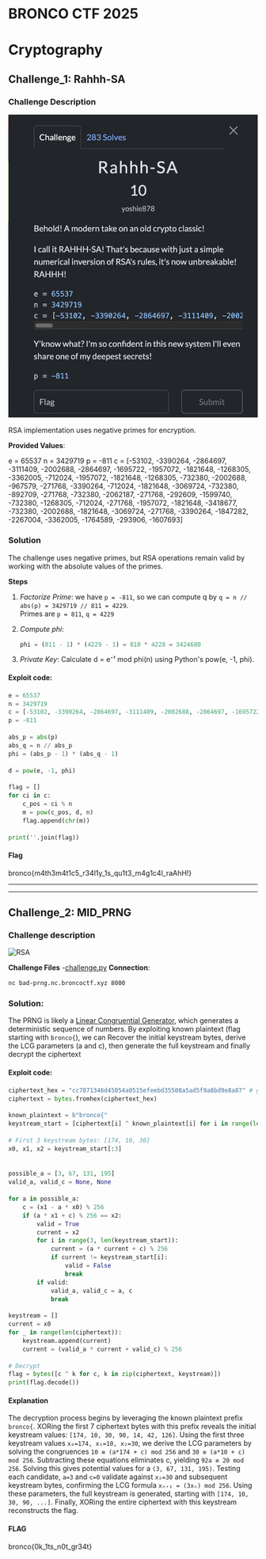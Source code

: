# BRONCO CTF 2025

 
# Cryptography  

## Challenge_1: Rahhh-SA  

### Challenge Description  

![RSA](files/crypto/RSA.png)

RSA implementation uses negative primes for encryption. 

**Provided Values**:  

e = 65537
n = 3429719
p = -811
c = [-53102, -3390264, -2864697, -3111409, -2002688, -2864697, -1695722, -1957072, -1821648, -1268305, -3362005, -712024, -1957072, -1821648, -1268305, -732380, -2002688, -967579, -271768, -3390264, -712024, -1821648, -3069724, -732380, -892709, -271768, -732380, -2062187, -271768, -292609, -1599740, -732380, -1268305, -712024, -271768, -1957072, -1821648, -3418677, -732380, -2002688, -1821648, -3069724, -271768, -3390264, -1847282, -2267004, -3362005, -1764589, -293906, -1607693]

### Solution 
The challenge uses negative primes, but RSA operations remain valid by working with the absolute values of the primes.

 **Steps**  
1. *Factorize Prime*:  we have `p = -811`, so we can compute q by `q = n // abs(p) = 3429719 // 811 = 4229`.  
 Primes are `p = 811`, `q = 4229` 

2. *Compute phi*:  
   ```python
   phi = (811 - 1) * (4229 - 1) = 810 * 4228 = 3424680
3. *Private Key*: Calculate d = e⁻¹ mod phi(n) using Python's pow(e, -1, phi).

#### Exploit code:
```python
e = 65537
n = 3429719
c = [-53102, -3390264, -2864697, -3111409, -2002688, -2864697, -1695722, -1957072, -1821648, -1268305, -3362005, -712024, -1957072, -1821648, -1268305, -732380, -2002688, -967579, -271768, -3390264, -712024, -1821648, -3069724, -732380, -892709, -271768, -732380, -2062187, -271768, -292609, -1599740, -732380, -1268305, -712024, -271768, -1957072, -1821648, -3418677, -732380, -2002688, -1821648, -3069724, -271768, -3390264, -1847282, -2267004, -3362005, -1764589, -293906, -1607693]
p = -811

abs_p = abs(p)
abs_q = n // abs_p
phi = (abs_p - 1) * (abs_q - 1)

d = pow(e, -1, phi)

flag = []
for ci in c:
    c_pos = ci % n
    m = pow(c_pos, d, n)
    flag.append(chr(m))

print(''.join(flag))
```

#### Flag

bronco{m4th3m4t1c5_r34l1y_1s_qu1t3_m4g1c4l_raAhH!}


--------------------------------------------------------------------------------------------------------
--------------------------------------------------------------------------------------------------------

## Challenge_2: MID_PRNG

### Challenge description
![RSA](../2025/Bronco_ctf_2025/files/crypto/PRNG.png)

**Challenge Files**
-[challenge.py](../2025/Bronco_ctf_2025/files/crypto/challenge.py)
**Connection**:  
```bash
nc bad-prng.nc.broncoctf.xyz 8000
```
### Solution:

The PRNG is likely a [Linear Congruential Generator](https://en.wikipedia.org/wiki/Linear_congruential_generator), which generates a deterministic sequence of numbers.
By exploiting known plaintext (flag starting with `bronco{`), we can Recover the initial keystream bytes, derive the LCG parameters (a and c), then generate the full keystream and finally decrypt the ciphertext

#### Exploit code:
```python
ciphertext_hex = "cc7871346d45054a0515efeebd35508a5ad5f9a8bd9e8a87" # got it from the connection
ciphertext = bytes.fromhex(ciphertext_hex)

known_plaintext = b"bronco{"
keystream_start = [ciphertext[i] ^ known_plaintext[i] for i in range(len(known_plaintext))]

# First 3 keystream bytes: [174, 10, 30]
x0, x1, x2 = keystream_start[:3]


possible_a = [3, 67, 131, 195]
valid_a, valid_c = None, None

for a in possible_a:
    c = (x1 - a * x0) % 256
    if (a * x1 + c) % 256 == x2:
        valid = True
        current = x2
        for i in range(3, len(keystream_start)):
            current = (a * current + c) % 256
            if current != keystream_start[i]:
                valid = False
                break
        if valid:
            valid_a, valid_c = a, c
            break

keystream = []
current = x0
for _ in range(len(ciphertext)):
    keystream.append(current)
    current = (valid_a * current + valid_c) % 256

# Decrypt
flag = bytes([c ^ k for c, k in zip(ciphertext, keystream)])
print(flag.decode())
```
#### Explanation

The decryption process begins by leveraging the known plaintext prefix `bronco{`. XORing the first 7 ciphertext bytes with this prefix reveals the initial keystream values: `[174, 10, 30, 90, 14, 42, 126]`. Using the first three keystream values `x₀=174, x₁=10, x₂=30`, we derive the LCG parameters by solving the congruences `10 ≡ (a*174 + c) mod 256` and `30 ≡ (a*10 + c) mod 256`. Subtracting these equations eliminates c, yielding `92a ≡ 20 mod 256`.
Solving this gives potential values for a `(3, 67, 131, 195)`. Testing each candidate, `a=3` and `c=0` validate against `x₂=30` and subsequent keystream bytes, confirming the LCG formula `xₙ₊₁ = (3xₙ) mod 256`. Using these parameters, the full keystream is generated, starting with `[174, 10, 30, 90, ...]`. Finally, XORing the entire ciphertext with this keystream reconstructs the flag.

#### FLAG

bronco{0k_1ts_n0t_gr34t}
